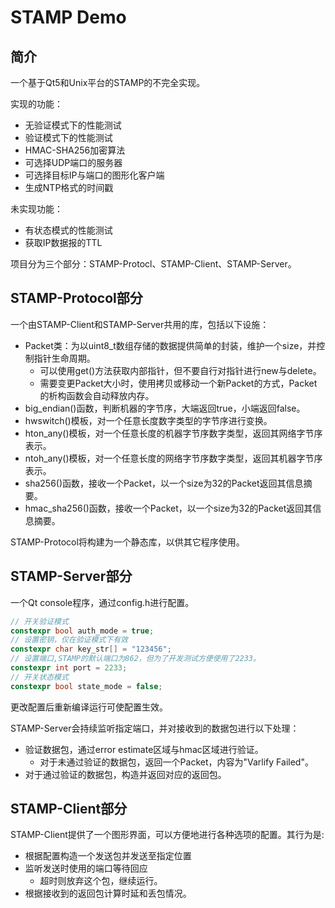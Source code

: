 # STAMP Demo

## 简介

一个基于Qt5和Unix平台的STAMP的不完全实现。

实现的功能：

* 无验证模式下的性能测试
* 验证模式下的性能测试
* HMAC-SHA256加密算法
* 可选择UDP端口的服务器
* 可选择目标IP与端口的图形化客户端
* 生成NTP格式的时间戳

未实现功能：

* 有状态模式的性能测试
* 获取IP数据报的TTL

项目分为三个部分：STAMP-Protocl、STAMP-Client、STAMP-Server。

## STAMP-Protocol部分

一个由STAMP-Client和STAMP-Server共用的库，包括以下设施：

* Packet类：为以uint8_t数组存储的数据提供简单的封装，维护一个size，并控制指针生命周期。
  * 可以使用get()方法获取内部指针，但不要自行对指针进行new与delete。
  * 需要变更Packet大小时，使用拷贝或移动一个新Packet的方式，Packet的析构函数会自动释放内存。
* big_endian()函数，判断机器的字节序，大端返回true，小端返回false。
* hwswitch()模板，对一个任意长度数字类型的字节序进行变换。
* hton_any()模板，对一个任意长度的机器字节序数字类型，返回其网络字节序表示。
* ntoh_any()模板，对一个任意长度的网络字节序数字类型，返回其机器字节序表示。
* sha256()函数，接收一个Packet，以一个size为32的Packet返回其信息摘要。
* hmac_sha256()函数，接收一个Packet，以一个size为32的Packet返回其信息摘要。

STAMP-Protocol将构建为一个静态库，以供其它程序使用。

## STAMP-Server部分

一个Qt console程序，通过config.h进行配置。

```c++
// 开关验证模式
constexpr bool auth_mode = true;
// 设置密钥，仅在验证模式下有效
constexpr char key_str[] = "123456";
// 设置端口,STAMP的默认端口为862，但为了开发测试方便使用了2233。
constexpr int port = 2233;
// 开关状态模式
constexpr bool state_mode = false;
```

更改配置后重新编译运行可使配置生效。

STAMP-Server会持续监听指定端口，并对接收到的数据包进行以下处理：

* 验证数据包，通过error estimate区域与hmac区域进行验证。
  * 对于未通过验证的数据包，返回一个Packet，内容为"Varlify Failed"。
* 对于通过验证的数据包，构造并返回对应的返回包。

## STAMP-Client部分

STAMP-Client提供了一个图形界面，可以方便地进行各种选项的配置。其行为是:

* 根据配置构造一个发送包并发送至指定位置
* 监听发送时使用的端口等待回应
  * 超时则放弃这个包，继续运行。
* 根据接收到的返回包计算时延和丢包情况。